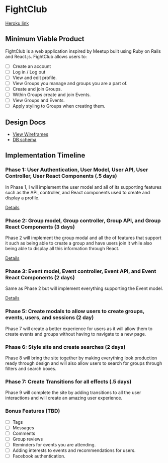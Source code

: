 # FightClub

[Heroku link][heroku]

[heroku]: http://fight-club-app.herokuapp.com

## Minimum Viable Product

FightClub is a web application inspired by Meetup built using Ruby on Rails
and React.js. FightClub allows users to:

<!-- This is a Markdown checklist. Use it to keep track of your progress! -->

- [ ] Create an account
- [ ] Log in / Log out
- [ ] View and edit profile.
- [ ] View Groups you manage and groups you are a part of.
- [ ] Create and join Groups.
- [ ] Within Groups create and join Events.
- [ ] View Groups and Events.
- [ ] Apply styling to Groups when creating them.

## Design Docs
* [View Wireframes][view]
* [DB schema][schema]

[view]: ./docs/views.md
[schema]: ./docs/schema.md

## Implementation Timeline


### Phase 1: User Authentication, User Model, User API, User Controller, User React Components (.5 days)
In Phase 1, I will implement the user model and all of its supporting features
such as the API, controller, and React components used to create and display a
profile.

[Details][phase-one]

### Phase 2: Group model, Group controller, Group API, and Group React Components (3 days)
Phase 2 will implement the group modal and all the of features that support it
such as being able to create a group and have users join it while also being
able to display all this information through React.

[Details][phase-two]

### Phase 3: Event model, Event controller, Event API, and Event React Components (2 days)
Same as Phase 2 but will implement everything supporting the Event model.

[Details][phase-three]

### Phase 5: Create modals to allow users to create groups, events, users, and sessions (2 day)
Phase 7 will create a better experience for users as it will allow them to
create events and groups without having to navigate to a new page.


### Phase 6: Style site and create searches (2 days)
Phase 8 will bring the site together by making everything look production ready
through design and will also allow users to search for groups through filters
and search boxes.


### Phase 7: Create Transitions for all effects (.5 days)
Phase 9 will complete the site by adding transitions to all the user
interactions and will create an amazing user experience.


### Bonus Features (TBD)
- [ ] Tags
- [ ] Messages
- [ ] Comments
- [ ] Group reviews
- [ ] Reminders for events you are attending.
- [ ] Adding interests to events and recommendations for users.
- [ ] Facebook authentication.

[phase-one]: ./docs/phases/phase1.md
[phase-two]: ./docs/phases/phase2.md
[phase-three]: ./docs/phases/phase3.md
